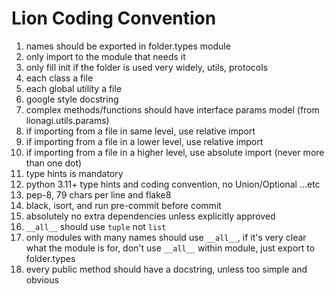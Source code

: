 # Lion Coding Convention

1. names should be exported in folder.types module
2. only import to the module that needs it
3. only fill init if the folder is used very widely, utils, protocols
4. each class a file
5. each global utility a file
6. google style docstring
7. complex methods/functions should have interface params model (from lionagi.utils.params)
8. if importing from a file in same level, use relative import
9. if importing from a file in a lower level, use relative import
10. if importing from a file in a higher level, use absolute import (never more than one dot)
11. type hints is mandatory
12. python 3.11+ type hints and coding convention, no Union/Optional ...etc
13. pep-8, 79 chars per line and flake8
14. black, isort, and run pre-commit before commit
15. absolutely no extra dependencies unless explicitly approved
16. `__all__` should use `tuple` not `list`
17. only modules with many names should use `__all__`, if it's very clear what the module is for, don't use `__all__` within module, just export to folder.types
18. every public method should have a docstring, unless too simple and obvious
